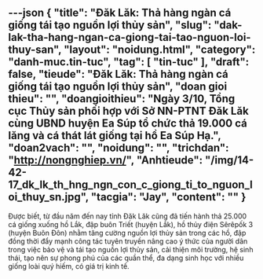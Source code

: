 ---json
{
    "title": "Đăk Lăk: Thả hàng ngàn cá giống tái tạo nguồn lợi thủy sản",
    "slug": "dak-lak-tha-hang-ngan-ca-giong-tai-tao-nguon-loi-thuy-san",
    "layout": "noidung.html",
    "category": "danh-muc.tin-tuc",
    "tag": [
        "tin-tuc"
    ],
    "draft": false,
    "tieude": "Đăk Lăk: Thả hàng ngàn cá giống tái tạo nguồn lợi thủy sản",
    "doan gioi thieu": "",
    "doangioithieu": "Ngày 3/10, Tổng cục Thủy sản phối hợp với Sở NN-PTNT Đăk Lăk cùng UBND huyện Ea Súp tổ chức thả 19.000 cá lăng và cá thát lát giống tại hồ Ea Súp Hạ.",
    "doan2vach": "",
    "noidung": "",
    "trichdan": "http://nongnghiep.vn/",
    "Anhtieude": "/img/14-42-17_dk_lk_th_hng_ngn_con_c_giong_ti_to_nguon_loi_thuy_sn.jpg",
    "tacgia": "Jay",
    "__content__": ""
}
---
<p><span style="font-size:14px">Được biết, từ đầu năm đến nay tỉnh Đăk Lăk cũng đ&atilde; tiến h&agrave;nh thả 25.000 c&aacute; giống xuống hồ Lắk, đập bu&ocirc;n Triết (huyện Lắk), hồ thủy điện S&ecirc;r&ecirc;pốk 3 (huyện Bu&ocirc;n Đ&ocirc;n) nhằm tăng cường nguồn lợi thủy sản trong c&aacute;c hồ, đập đồng thời đẩy mạnh c&ocirc;ng t&aacute;c tuy&ecirc;n truyền n&acirc;ng cao &yacute; thức của người d&acirc;n trong việc bảo vệ v&agrave; t&aacute;i tạo nguồn lợi thủy sản, cải thiện m&ocirc;i trường, hệ sinh th&aacute;i, tạo n&ecirc;n sự phong ph&uacute; của c&aacute;c quần thể, đa dạng sinh học với nhiều giống lo&agrave;i qu&yacute; hiếm, c&oacute; gi&aacute; trị kinh tế.</span></p>
